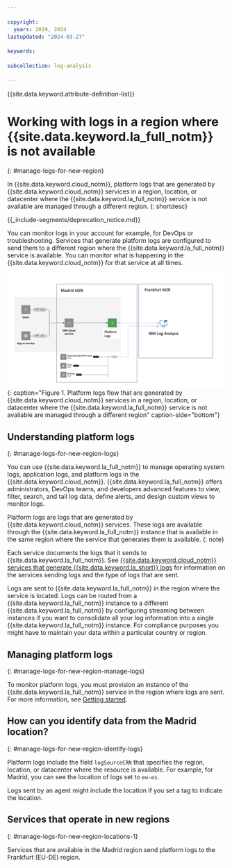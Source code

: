 ```yaml
---

copyright:
  years: 2019, 2024
lastupdated: "2024-03-27"

keywords:

subcollection: log-analysis

---
```


{{site.data.keyword.attribute-definition-list}}


# Working with logs in a region where {{site.data.keyword.la_full_notm}} is not available
{: #manage-logs-for-new-region}

In {{site.data.keyword.cloud_notm}}, platform logs that are generated by {{site.data.keyword.cloud_notm}} services in a region, location, or datacenter where the {{site.data.keyword.la_full_notm}} service is not available are managed through a different region.
{: shortdesc}

<!-- common deprecation notice -->
{{_include-segments/deprecation_notice.md}}

You can monitor logs in your account for example, for DevOps or troubleshooting. Services that generate platform logs are configured to send them to a different region where the {{site.data.keyword.la_full_notm}} service is available. You can monitor what is happening in the {{site.data.keyword.cloud_notm}} for that service at all times.

![Flow of logs between regions](images/logs-new-region-1.png "The {{site.data.keyword.la_full_notm}} service"){: caption="Figure 1. Platform logs flow that are generated by {{site.data.keyword.cloud_notm}} services in a region, location, or datacenter where the {{site.data.keyword.la_full_notm}} service is not available are managed through a different region" caption-side="bottom"}




## Understanding platform logs
{: #manage-logs-for-new-region-logs}

You can use {{site.data.keyword.la_full_notm}} to manage operating system logs, application logs, and platform logs in the {{site.data.keyword.cloud_notm}}. {{site.data.keyword.la_full_notm}} offers administrators, DevOps teams, and developers advanced features to view, filter, search, and tail log data, define alerts, and design custom views to monitor logs.

Platform logs are logs that are generated by {{site.data.keyword.cloud_notm}} services. These logs are available through the {{site.data.keyword.la_full_notm}} instance that is available in the same region where the service that generates them is available.
{: note}

Each service documents the logs that it sends to {{site.data.keyword.la_full_notm}}.  See [{{site.data.keyword.cloud_notm}} services that generate {{site.data.keyword.la_short}} logs](/docs/log-analysis?topic=log-analysis-cloud_services) for information on the services sending logs and the type of logs that are sent.

Logs are sent to {{site.data.keyword.la_full_notm}} in the region where the service is located. Logs can be routed from a {{site.data.keyword.la_full_notm}} instance to a different {{site.data.keyword.la_full_notm}} by configuring streaming between instances if you want to consolidate all your log information into a single {{site.data.keyword.la_full_notm}} instance. For compliance purposes you might have to maintain your data within a particular country or region.


## Managing platform logs
{: #manage-logs-for-new-region-manage-logs}

To monitor platform logs, you must provision an instance of the {{site.data.keyword.la_full_notm}} service in the region where logs are sent. For more information, see [Getting started](/docs/logs-tracker?topic=logs-tracker-getting-started).

## How can you identify data from the Madrid location?
{: #manage-logs-for-new-region-identify-logs}

Platform logs include the field `logSourceCRN` that specifies the region, location, or datacenter where the resource is available. For example, for Madrid, you can see the location of logs set to `eu-es`.

Logs sent by an agent might include the location if you set a tag to indicate the location.

## Services that operate in new regions
{: #manage-logs-for-new-region-locations-1}

Services that are available in the Madrid region send platform logs to the Frankfurt (EU-DE) region.
